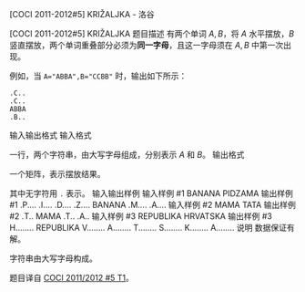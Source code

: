 



[COCI 2011-2012#5] KRIŽALJKA - 洛谷














[COCI 2011-2012#5] KRIŽALJKA
题目描述
有两个单词 $A,B$，将 $A$ 水平摆放，$B$ 竖直摆放，两个单词重叠部分必须为**同一字母**，且这一字母须在 $A,B$ 中第一次出现。

例如，当 `A="ABBA",B="CCBB"` 时，输出如下所示：

```
.C..
.C..
ABBA
.B..
```
输入输出格式
输入格式

一行，两个字符串，由大写字母组成，分别表示 $A$ 和 $B$。
输出格式

一个矩阵，表示摆放结果。

其中无字符用 `.` 表示。
输入输出样例
输入样例 #1
BANANA PIDZAMA
输出样例 #1
.P....
.I....
.D....
.Z.... 
BANANA
.M....
.A....
输入样例 #2
MAMA TATA
输出样例 #2
.T..
MAMA
.T..
.A..
输入样例 #3
REPUBLIKA HRVATSKA
输出样例 #3
H........
REPUBLIKA
V........
A........
T........
S........
K........
A........
说明
数据保证有解。

字符串由大写字母构成。

题目译自 [COCI 2011/2012 #5 T1](https://hsin.hr/coci/archive/2011_2012/contest5_tasks.pdf)。






